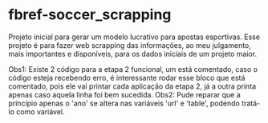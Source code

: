# fbref-soccer_scrapping
Projeto inicial para gerar um modelo lucrativo para apostas esportivas.
Esse projeto é para fazer web scrapping das informações, ao meu julgamento, mais importantes  e disponíveis, para os dados iniciais de um projeto maior.

Obs1: Existe 2 código para a etapa 2 funcional, um está comentado, caso o código esteja recebendo erro, é interessante rodar esse bloco que está comentado, pois ele vai printar cada aplicação da etapa 2, já a outra printa apenas caso aquela linha foi bem sucedida. 
Obs2: Pude reparar que a princípio apenas o 'ano' se altera nas variáveis 'url' e 'table', podendo tratá-lo como variável.
